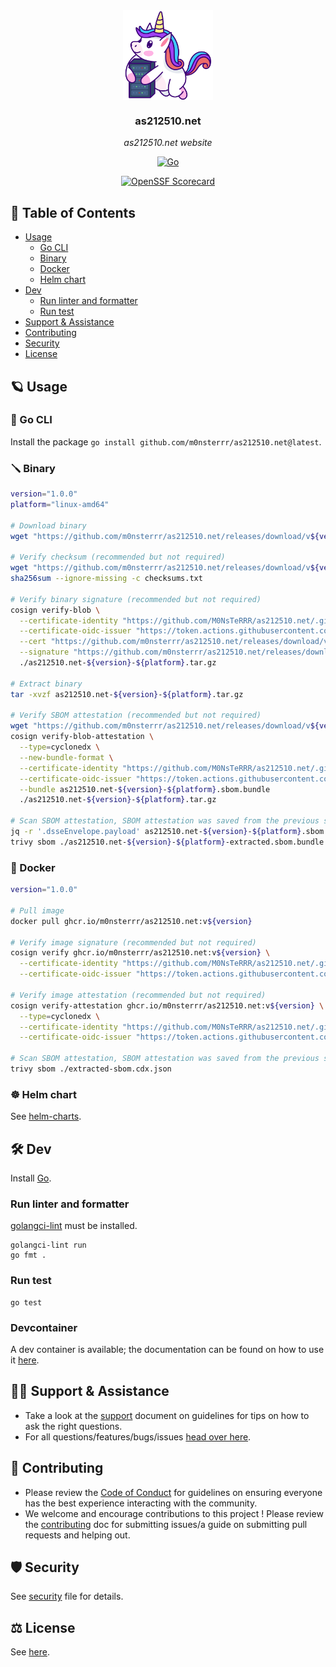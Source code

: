<!-- template:begin:header -->
<!-- do not edit anything in this "template" block, its auto-generated by Pulumi -->
<div align="center">
<img src="https://raw.githubusercontent.com/m0nsterrr/as212510.net/main/docs/assets/logo.svg" align="center" width="144px" height="144px"/>

### as212510.net

_as212510.net website_

</div>

<div align="center">

[![Go](https://img.shields.io/github/v/tag/m0nsterrr/as212510.net?label=&logo=go&style=for-the-badge&logoColor=white&color=00ACD7)](https://pkg.go.dev/github.com/m0nsterrr/as212510.net/as212510.net)

</div>

<div align="center">

[![OpenSSF Scorecard](https://img.shields.io/ossf-scorecard/github.com/M0NsTeRRR/as212510.net?label=openssf%20scorecard&style=for-the-badge)](https://scorecard.dev/viewer/?uri=github.com/M0NsTeRRR/as212510.net)

</div>
<!-- template:end:header -->

<!-- template:begin:table_of_content -->
<!-- do not edit anything in this "template" block, its auto-generated by Pulumi -->
## 🔗 Table of Contents

- [Usage](#-usage)
    - [Go CLI](#-go-cli)
    - [Binary](#-binary)
    - [Docker](#-docker)
    - [Helm chart](#-helm-chart)
- [Dev](#%EF%B8%8F-dev)
    - [Run linter and formatter](#run-linter-and-formatter)
    - [Run test](#run-test)
- [Support &amp; Assistance](#%EF%B8%8F-support--assistance)
- [Contributing](#-contributing)
- [Security](#%EF%B8%8F-security)
- [License](#%EF%B8%8F-license)
<!-- template:end:table_of_content -->

<!-- template:begin:documentation -->
<!-- do not edit anything in this "template" block, its auto-generated by Pulumi -->

<!-- template:end:documentation -->

<!-- template:begin:usage -->
<!-- do not edit anything in this "template" block, its auto-generated by Pulumi -->
## 🪐 Usage
### 🐹 Go CLI
Install the package `go install github.com/m0nsterrr/as212510.net@latest`.

### 🪛 Binary
```bash
version="1.0.0"
platform="linux-amd64"

# Download binary
wget "https://github.com/m0nsterrr/as212510.net/releases/download/v${version}/as212510.net-${version}-${platform}.tar.gz"

# Verify checksum (recommended but not required)
wget "https://github.com/m0nsterrr/as212510.net/releases/download/v${version}/checksums.txt"
sha256sum --ignore-missing -c checksums.txt

# Verify binary signature (recommended but not required)
cosign verify-blob \
  --certificate-identity "https://github.com/M0NsTeRRR/as212510.net/.github/workflows/release.yml@refs/tags/v${version}" \
  --certificate-oidc-issuer "https://token.actions.githubusercontent.com" \
  --cert "https://github.com/m0nsterrr/as212510.net/releases/download/v${version}/as212510.net-${version}-${platform}.pem" \
  --signature "https://github.com/m0nsterrr/as212510.net/releases/download/v${version}/as212510.net-${version}-${platform}.sig" \
  ./as212510.net-${version}-${platform}.tar.gz

# Extract binary
tar -xvzf as212510.net-${version}-${platform}.tar.gz

# Verify SBOM attestation (recommended but not required)
wget "https://github.com/m0nsterrr/as212510.net/releases/download/v${version}/as212510.net-${version}-${platform}.sbom.bundle"
cosign verify-blob-attestation \
  --type=cyclonedx \
  --new-bundle-format \
  --certificate-identity "https://github.com/M0NsTeRRR/as212510.net/.github/workflows/release.yml@refs/tags/v${version}" \
  --certificate-oidc-issuer "https://token.actions.githubusercontent.com" \
  --bundle as212510.net-${version}-${platform}.sbom.bundle
  ./as212510.net-${version}-${platform}.tar.gz

# Scan SBOM attestation, SBOM attestation was saved from the previous step  (recommended but not required)
jq -r '.dsseEnvelope.payload' as212510.net-${version}-${platform}.sbom.bundle | base64 -d | jq -r '.predicate' > ./as212510.net-${version}-${platform}-extracted.sbom.bundle
trivy sbom ./as212510.net-${version}-${platform}-extracted.sbom.bundle
```

### 🐳 Docker
```bash
version="1.0.0"

# Pull image
docker pull ghcr.io/m0nsterrr/as212510.net:v${version}

# Verify image signature (recommended but not required)
cosign verify ghcr.io/m0nsterrr/as212510.net:v${version} \
  --certificate-identity "https://github.com/M0NsTeRRR/as212510.net/.github/workflows/release.yml@refs/tags/v${version}" \
  --certificate-oidc-issuer "https://token.actions.githubusercontent.com"

# Verify image attestation (recommended but not required)
cosign verify-attestation ghcr.io/m0nsterrr/as212510.net:v${version} \
  --type=cyclonedx \
  --certificate-identity "https://github.com/M0NsTeRRR/as212510.net/.github/workflows/release.yml@refs/tags/v${version}" \
  --certificate-oidc-issuer "https://token.actions.githubusercontent.com" > ./extracted-sbom.cdx.json

# Scan SBOM attestation, SBOM attestation was saved from the previous step  (recommended but not required)
trivy sbom ./extracted-sbom.cdx.json
```

### ☸ Helm chart
See [helm-charts](https://github.com/M0NsTeRRR/helm-charts).
<!-- template:end:usage -->

<!-- template:begin:dev -->
<!-- do not edit anything in this "template" block, its auto-generated by Pulumi -->
## 🛠️ Dev

Install [Go](https://go.dev/doc/install).
### Run linter and formatter

[golangci-lint](https://golangci-lint.run/docs/welcome/install/#local-installation) must be installed.

```
golangci-lint run
go fmt .
```
### Run test

```
go test
```
### Devcontainer

A dev container is available; the documentation can be found on how to use it [here](https://code.visualstudio.com/docs/devcontainers/containers).
<!-- template:end:dev -->

<!-- template:begin:support -->
<!-- do not edit anything in this "template" block, its auto-generated by Pulumi -->
## 🙋‍♂️ Support & Assistance

- Take a look at the [support](SUPPORT.md) document on
     guidelines for tips on how to ask the right questions.
- For all questions/features/bugs/issues [head over here](/../../issues/new/choose).
<!-- template:end:support -->

<!-- template:begin:contributing -->
<!-- do not edit anything in this "template" block, its auto-generated by Pulumi -->
## 🤝 Contributing

- Please review the [Code of Conduct](CODE_OF_CONDUCT.md) for guidelines
    on ensuring everyone has the best experience interacting with the community.
- We welcome and encourage contributions to this project !
    Please review the [contributing](CONTRIBUTING.md) doc for submitting
    issues/a guide on submitting pull requests and helping out.
<!-- template:end:contributing -->

<!-- template:begin:security -->
<!-- do not edit anything in this "template" block, its auto-generated by Pulumi -->
## 🛡️ Security

See [security](SECURITY.md) file for details.
<!-- template:end:security -->

<!-- template:begin:license -->
<!-- do not edit anything in this "template" block, its auto-generated by Pulumi -->
## ⚖️ License

See [here](LICENSE_en.txt).
<!-- template:end:license -->


